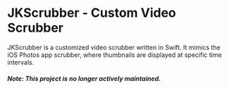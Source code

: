 # JKScrubber - Custom Video Scrubber

<p>JKScrubber is a customized video scrubber written in Swift. It mimics the iOS Photos app scrubber, where thumbnails are displayed at specific time intervals.</p>

<h5>Note: This project is no longer actively maintained.</h5>
